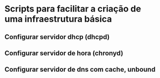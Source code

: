 # Scripts para facilitar a criação de uma infraestrutura básica

## Configurar servidor dhcp (dhcpd)
## Configurar servidor de hora (chronyd)
## Configurar servidor de dns com cache, unbound
